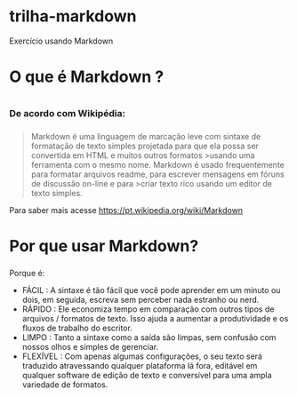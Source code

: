 # trilha-markdown
Exercício usando Markdown

# O que é Markdown ? <h1>

  
  ### De acordo com Wikipédia: <h3>
  >Markdown é uma linguagem de marcação leve com sintaxe de formatação de texto simples projetada para que ela possa ser convertida em HTML e muitos outros formatos >usando uma ferramenta com o mesmo nome. Markdown é usado frequentemente para formatar arquivos readme, para escrever mensagens em fóruns de discussão on-line e para >criar texto rico usando um editor de texto simples.

  
  Para saber mais acesse <https://pt.wikipedia.org/wiki/Markdown>

  
 # Por que usar Markdown? <h3>
  
  Porque é:
  
* FÁCIL : A sintaxe é tão fácil que você pode aprender em um minuto ou dois, em seguida, escreva sem perceber nada estranho ou nerd.
* RÁPIDO : Ele economiza tempo em comparação com outros tipos de arquivos / formatos de texto. Isso ajuda a aumentar a produtividade e os fluxos de trabalho do escritor.
* LIMPO : Tanto a sintaxe como a saída são limpas, sem confusão com nossos olhos e simples de gerenciar.
* FLEXÍVEL : Com apenas algumas configurações, o seu texto será traduzido atravessando qualquer plataforma lá fora, editável em qualquer software de edição de texto e conversível para uma ampla variedade de formatos.
